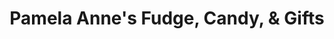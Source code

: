 ---
title: "Pamela Anne's Fudge, Candy, & Gifts"
url: /oliver-springs/pamela-annes-fudge-candy-and-gifts/
shop: confectionery
---